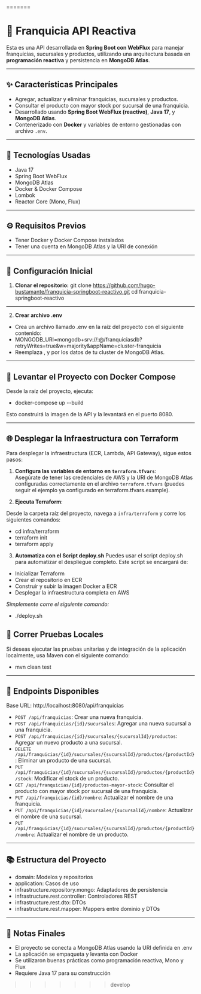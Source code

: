 =======
# 🏪 Franquicia API Reactiva

Esta es una API desarrollada en **Spring Boot con WebFlux** para manejar franquicias, sucursales y productos, utilizando una arquitectura basada en **programación reactiva** y persistencia en **MongoDB Atlas**.

---

## ✨ Características Principales

- Agregar, actualizar y eliminar franquicias, sucursales y productos.
- Consultar el producto con mayor stock por sucursal de una franquicia.
- Desarrollado usando **Spring Boot WebFlux (reactivo)**, **Java 17**, y **MongoDB Atlas**.
- Contenerizado con **Docker** y variables de entorno gestionadas con archivo `.env`.

---

## 🚀 Tecnologías Usadas

- Java 17
- Spring Boot WebFlux
- MongoDB Atlas
- Docker & Docker Compose
- Lombok
- Reactor Core (Mono, Flux)

---

## ⚙️ Requisitos Previos

- Tener Docker y Docker Compose instalados
- Tener una cuenta en MongoDB Atlas y la URI de conexión

---

## 🔧 Configuración Inicial

1. **Clonar el repositorio:**
git clone https://github.com/hugo-bustamante/franquicia-springboot-reactivo.git
cd franquicia-springboot-reactivo

---

2. **Crear archivo .env**
- Crea un archivo llamado .env en la raíz del proyecto con el siguiente contenido:
- MONGODB_URI=mongodb+srv://<usuario>:<password>@<cluster-url>/franquiciasdb?retryWrites=true&w=majority&appName=cluster-franquicia
- Reemplaza <usuario>, <password> y <cluster-url> por los datos de tu cluster de MongoDB Atlas.

---

## 🚧 Levantar el Proyecto con Docker Compose
Desde la raíz del proyecto, ejecuta:

- docker-compose up --build

Esto construirá la imagen de la API y la levantará en el puerto 8080.

---

## 🌐 Desplegar la Infraestructura con Terraform

Para desplegar la infraestructura (ECR, Lambda, API Gateway), sigue estos pasos:

1. **Configura las variables de entorno en `terraform.tfvars`**:  
Asegúrate de tener las credenciales de AWS y la URI de MongoDB Atlas configuradas correctamente en el archivo `terraform.tfvars` (puedes seguir el ejemplo ya configurado en terraform.tfvars.example).

2. **Ejecuta Terraform**:

Desde la carpeta raíz del proyecto, navega a `infra/terraform` y corre los siguientes comandos:

- cd infra/terraform
- terraform init
- terraform apply

3. **Automatiza con el Script deploy.sh**
Puedes usar el script deploy.sh para automatizar el despliegue completo. Este script se encargará de:

- Inicializar Terraform
- Crear el repositorio en ECR
- Construir y subir la imagen Docker a ECR
- Desplegar la infraestructura completa en AWS


*Simplemente corre el siguiente comando:*
- ./deploy.sh

## 🧪 Correr Pruebas Locales

Si deseas ejecutar las pruebas unitarias y de integración de la aplicación localmente, usa Maven con el siguiente comando:

- mvn clean test

---

## 🚜 Endpoints Disponibles

Base URL: http://localhost:8080/api/franquicias

- `POST /api/franquicias`: Crear una nueva franquicia.
- `POST /api/franquicias/{id}/sucursales`: Agregar una nueva sucursal a una franquicia.
- `POST /api/franquicias/{id}/sucursales/{sucursalId}/productos`: Agregar un nuevo producto a una sucursal.
- `DELETE /api/franquicias/{id}/sucursales/{sucursalId}/productos/{productId}`: Eliminar un producto de una sucursal.
- `PUT /api/franquicias/{id}/sucursales/{sucursalId}/productos/{productId}/stock`: Modificar el stock de un producto.
- `GET /api/franquicias/{id}/productos-mayor-stock`: Consultar el producto con mayor stock por sucursal de una franquicia.
- `PUT /api/franquicias/{id}/nombre`: Actualizar el nombre de una franquicia.
- `PUT /api/franquicias/{id}/sucursales/{sucursalId}/nombre`: Actualizar el nombre de una sucursal.
- `PUT /api/franquicias/{id}/sucursales/{sucursalId}/productos/{productId}/nombre`: Actualizar el nombre de un producto.

---

## 📚 Estructura del Proyecto
- domain: Modelos y repositorios
- application: Casos de uso
- infrastructure.repository.mongo: Adaptadores de persistencia
- infrastructure.rest.controller: Controladores REST
- infrastructure.rest.dto: DTOs
- infrastructure.rest.mapper: Mappers entre dominio y DTOs

---

## 🚨 Notas Finales

- El proyecto se conecta a MongoDB Atlas usando la URI definida en .env
- La aplicación se empaqueta y levanta con Docker
- Se utilizaron buenas prácticas como programación reactiva, Mono y Flux
- Requiere Java 17 para su construcción
>>>>>>> develop

